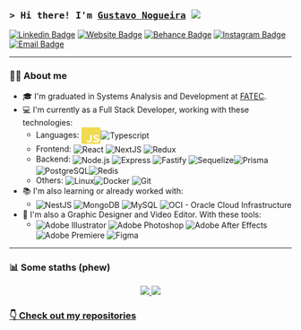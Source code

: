 ### <samp>&gt; Hi there! I'm <a href="https://linktr.ee/gusnogueira" target="_blank">Gustavo Nogueira</a> <img src="https://media.giphy.com/media/hvRJCLFzcasrR4ia7z/giphy.gif" width="30"> </samp>

[![Linkedin Badge](https://img.shields.io/badge/-LinkedIn-0e76a8?style=flat-square&logo=Linkedin&logoColor=white)](https://www.linkedin.com/in/gustavo-h-nogueira/)
[![Website Badge](https://img.shields.io/badge/Website-3b5998?style=flat-square&logo=google-chrome&logoColor=white)](https://linktr.ee/gusnogueira)
[![Behance Badge](https://img.shields.io/badge/-Behance-0057ff?style=flat-square&logo=Behance&logoColor=white)](https://www.behance.net/gushnogueira)
[![Instagram Badge](https://img.shields.io/badge/-Instagram-e4405f?style=flat-square&logo=Instagram&logoColor=white)](https://instagram.com/gushnogueira/)
[![Email Badge](https://img.shields.io/badge/-Gmail-c14438?style=flat-square&logo=Gmail&logoColor=white)](mailto:gus.h.nogueira@gmail.com)
<!-- [![Twitter Badge](https://img.shields.io/badge/-Twitter-00acee?style=flat-square&logo=Twitter&logoColor=white)](https://twitter.com/guzango)
[![Dev.to Badge](https://img.shields.io/badge/-Dev.to-0a0a0a?style=flat-square&logo=Dev.to&logoColor=white)](https://dev.to/gus-nogueira)
[![Twitch Badge](https://img.shields.io/badge/-Twitch-9146ff?style=flat-square&logo=Twitch&logoColor=white)](https://www.twitch.tv/gusnogueira) -->

<hr />

### 👨‍💻 About me

- 🎓 I'm graduated in Systems Analysis and Development at [FATEC](https://www.fatecbt.edu.br/fatec/).
- 💻 I'm currently as a Full Stack Developer, working with these technologies:
  - Languages: <img align="center" alt="Javascript" height="30" width="35" src="https://raw.githubusercontent.com/devicons/devicon/master/icons/javascript/javascript-plain.svg"><img align="center" alt="Typescript" height="30" width="35" src="https://devicons.railway.app/i/typescript.svg">
  - Frontend: <img align="center" alt="React" height="30" width="35" src="https://cdn.jsdelivr.net/gh/devicons/devicon/icons/react/react-original.svg"> <img align="center" alt="NextJS" height="30" width="35" src="https://devicons.railway.app/i/nextjs-light.svg"> <img align="center" alt="Redux" height="30" width="35" src="https://cdn.jsdelivr.net/gh/devicons/devicon/icons/redux/redux-original.svg">
  - Backend: <img align="center" alt="Node.js" height="30" width="35" src="https://cdn.jsdelivr.net/gh/devicons/devicon/icons/nodejs/nodejs-original.svg"> <img align="center" alt="Express" height="30" width="35" src="https://cdn.jsdelivr.net/gh/devicons/devicon/icons/express/express-original.svg"> <img align="center" alt="Fastify" height="30" width="35" src="https://devicons.railway.app/i/fastify-light.svg"> <img align="center" alt="Sequelize" height="30" width="35" src="https://cdn.jsdelivr.net/gh/devicons/devicon/icons/sequelize/sequelize-original.svg"><img align="center" alt="Prisma" height="30" width="35" src="https://devicons.railway.app/i/prisma-light.svg"> <img align="center" alt="PostgreSQL" height="30" width="35" src="https://cdn.jsdelivr.net/gh/devicons/devicon/icons/postgresql/postgresql-original-wordmark.svg"><img align="center" alt="Redis" height="30" width="35" src="https://cdn.jsdelivr.net/gh/devicons/devicon/icons/redis/redis-original-wordmark.svg">
  - Others: <img align="center" alt="Linux" height="30" width="35" src="https://cdn.jsdelivr.net/gh/devicons/devicon/icons/linux/linux-original.svg"><img align="center" alt="Docker" height="30" width="35" src="https://cdn.jsdelivr.net/gh/devicons/devicon/icons/docker/docker-plain-wordmark.svg"> <img align="center" alt="Git" height="30" width="35" src="https://devicons.railway.app/i/nginx.svg">
- 📚 I'm also learning or already worked with:
  - <img align="center" alt="NestJS" height="35" width="40" src="https://cdn.jsdelivr.net/gh/devicons/devicon/icons/nestjs/nestjs-plain.svg"> <img align="center" alt="MongoDB" height="30" width="35" src="https://cdn.jsdelivr.net/gh/devicons/devicon/icons/mongodb/mongodb-original-wordmark.svg"> <img align="center" alt="MySQL" height="30" width="35" src="https://devicons.railway.app/i/mysql.svg"> <img align="center" alt="OCI - Oracle Cloud Infrastructure" height="30" width="35" src="https://cdn.jsdelivr.net/gh/devicons/devicon/icons/oracle/oracle-original.svg" />
- 🎨 I'm also a Graphic Designer and Video Editor. With these tools:
  - <img align="center" alt="Adobe Illustrator" height="30" width="35" src="https://cdn.jsdelivr.net/gh/devicons/devicon/icons/illustrator/illustrator-line.svg" /> <img align="center" alt="Adobe Photoshop" height="30" width="35" src="https://cdn.jsdelivr.net/gh/devicons/devicon/icons/photoshop/photoshop-line.svg" /> <img align="center" alt="Adobe After Effects" height="30" width="35" src="https://cdn.jsdelivr.net/gh/devicons/devicon/icons/aftereffects/aftereffects-original.svg" /> <img align="center" alt="Adobe Premiere" height="30" width="35" src="https://cdn.jsdelivr.net/gh/devicons/devicon/icons/premierepro/premierepro-original.svg" /> <img align="center" alt="Figma" height="30" width="35" src="https://cdn.jsdelivr.net/gh/devicons/devicon/icons/figma/figma-original.svg" />
<!-- - 📄 [My resume](http://) -->

<hr />

### 📊 Some staths (phew)

<div align="center">
  <a href="https://github.com/gu-nogueira">
  <img height="160em" src="https://github-readme-stats.vercel.app/api?username=gu-nogueira&show_icons=true&theme=dracula&include_all_commits=true&count_private=true"/>
  <img height="160em" src="https://github-readme-stats.vercel.app/api/top-langs/?username=gu-nogueira&layout=compact&langs_count=4&theme=dracula"/>
</div>

### 👇 Check out my repositories